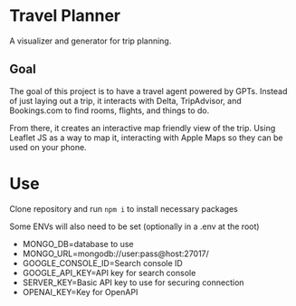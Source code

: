 # Travel Planner

A visualizer and generator for trip planning. 

## Goal 

The goal of this project is to have a travel agent powered by GPTs. Instead of just laying out a trip, it interacts with Delta, TripAdvisor, and Bookings.com to find rooms, flights, and things to do. 

From there, it creates an interactive map friendly view of the trip. Using Leaflet JS as a way to map it, interacting with Apple Maps so they can be used on your phone. 

# Use

Clone repository and run `npm i` to install necessary packages 

Some ENVs will also need to be set (optionally in a .env at the root)
- MONGO_DB=database to use
- MONGO_URL=mongodb://user:pass@host:27017/
- GOOGLE_CONSOLE_ID=Search console ID
- GOOGLE_API_KEY=API key for search console
- SERVER_KEY=Basic API key to use for securing connection
- OPENAI_KEY=Key for OpenAPI
